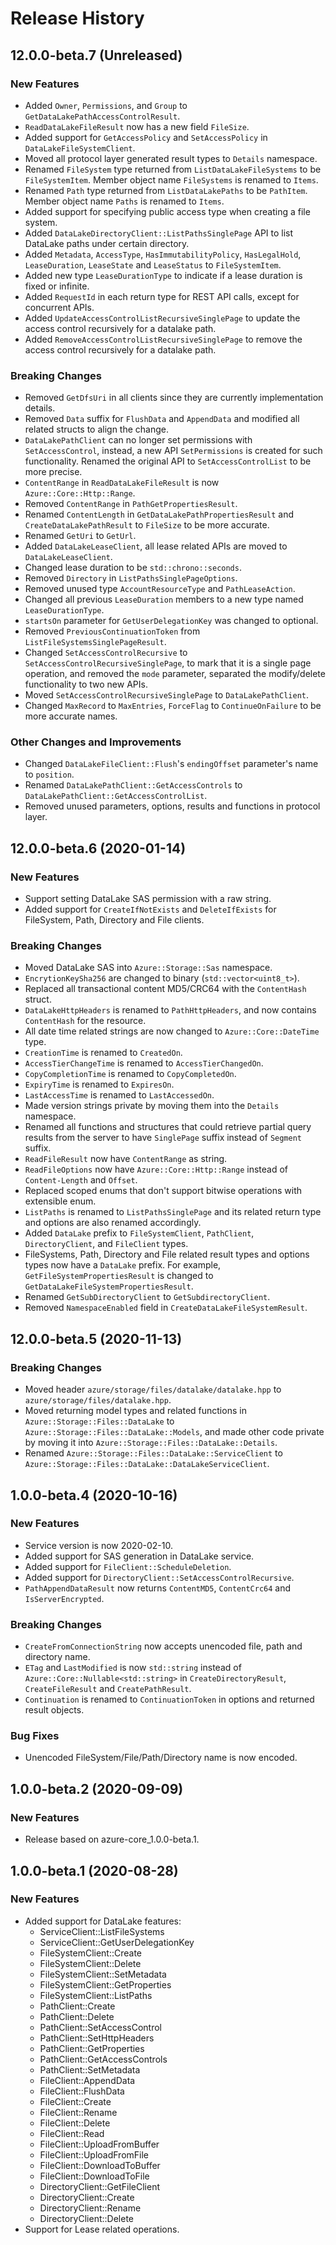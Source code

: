 # Release History

## 12.0.0-beta.7 (Unreleased)

### New Features

- Added `Owner`, `Permissions`, and `Group` to `GetDataLakePathAccessControlResult`.
- `ReadDataLakeFileResult` now has a new field `FileSize`.
- Added support for `GetAccessPolicy` and `SetAccessPolicy` in `DataLakeFileSystemClient`.
- Moved all protocol layer generated result types to `Details` namespace.
- Renamed `FileSystem` type returned from `ListDataLakeFileSystems` to be `FileSystemItem`. Member object name `FileSystems` is renamed to `Items`.
- Renamed `Path` type returned from `ListDataLakePaths` to be `PathItem`. Member object name `Paths` is renamed to `Items`.
- Added support for specifying public access type when creating a file system.
- Added `DataLakeDirectoryClient::ListPathsSinglePage` API to list DataLake paths under certain directory.
- Added `Metadata`, `AccessType`, `HasImmutabilityPolicy`, `HasLegalHold`, `LeaseDuration`, `LeaseState` and `LeaseStatus` to `FileSystemItem`.
- Added new type `LeaseDurationType` to indicate if a lease duration is fixed or infinite.
- Added `RequestId` in each return type for REST API calls, except for concurrent APIs.
- Added `UpdateAccessControlListRecursiveSinglePage` to update the access control recursively for a datalake path.
- Added `RemoveAccessControlListRecursiveSinglePage` to remove the access control recursively for a datalake path.

### Breaking Changes

- Removed `GetDfsUri` in all clients since they are currently implementation details.
- Removed `Data` suffix for `FlushData` and `AppendData` and modified all related structs to align the change.
- `DataLakePathClient` can no longer set permissions with `SetAccessControl`, instead, a new API `SetPermissions` is created for such functionality. Renamed the original API to `SetAccessControlList` to be more precise.
- `ContentRange` in `ReadDataLakeFileResult` is now `Azure::Core::Http::Range`.
- Removed `ContentRange` in `PathGetPropertiesResult`.
- Renamed `ContentLength` in `GetDataLakePathPropertiesResult` and `CreateDataLakePathResult` to `FileSize` to be more accurate.
- Renamed `GetUri` to `GetUrl`.
- Added `DataLakeLeaseClient`, all lease related APIs are moved to `DataLakeLeaseClient`.
- Changed lease duration to be `std::chrono::seconds`.
- Removed `Directory` in `ListPathsSinglePageOptions`.
- Removed unused type `AccountResourceType` and `PathLeaseAction`.
- Changed all previous `LeaseDuration` members to a new type named `LeaseDurationType`.
- `startsOn` parameter for `GetUserDelegationKey` was changed to optional.
- Removed `PreviousContinuationToken` from `ListFileSystemsSinglePageResult`.
- Changed `SetAccessControlRecursive` to `SetAccessControlRecursiveSinglePage`, to mark that it is a single page operation, and removed the `mode` parameter, separated the modify/delete functionality to two new APIs.
- Moved `SetAccessControlRecursiveSinglePage` to `DataLakePathClient`.
- Changed `MaxRecord` to `MaxEntries`, `ForceFlag` to `ContinueOnFailure` to be more accurate names.

### Other Changes and Improvements

- Changed `DataLakeFileClient::Flush`'s `endingOffset` parameter's name to `position`.
- Renamed `DataLakePathClient::GetAccessControls` to `DataLakePathClient::GetAccessControlList`.
- Removed unused parameters, options, results and functions in protocol layer.

## 12.0.0-beta.6 (2020-01-14)

### New Features

- Support setting DataLake SAS permission with a raw string.
- Added support for `CreateIfNotExists` and `DeleteIfExists` for FileSystem, Path, Directory and File clients.

### Breaking Changes

- Moved DataLake SAS into `Azure::Storage::Sas` namespace.
- `EncrytionKeySha256` are changed to binary (`std::vector<uint8_t>`).
- Replaced all transactional content MD5/CRC64 with the `ContentHash` struct.
- `DataLakeHttpHeaders` is renamed to `PathHttpHeaders`, and now contains `ContentHash` for the resource.
- All date time related strings are now changed to `Azure::Core::DateTime` type.
- `CreationTime` is renamed to `CreatedOn`.
- `AccessTierChangeTime` is renamed to `AccessTierChangedOn`.
- `CopyCompletionTime` is renamed to `CopyCompletedOn`.
- `ExpiryTime` is renamed to `ExpiresOn`.
- `LastAccessTime` is renamed to `LastAccessedOn`.
- Made version strings private by moving them into the `Details` namespace.
- Renamed all functions and structures that could retrieve partial query results from the server to have `SinglePage` suffix instead of `Segment` suffix.
- `ReadFileResult` now have `ContentRange` as string.
- `ReadFileOptions` now have `Azure::Core::Http::Range` instead of `Content-Length` and `Offset`.
- Replaced scoped enums that don't support bitwise operations with extensible enum.
- `ListPaths` is renamed to `ListPathsSinglePage` and its related return type and options are also renamed accordingly.
- Added `DataLake` prefix to `FileSystemClient`, `PathClient`,  `DirectoryClient`, and `FileClient` types.
- FileSystems, Path, Directory and File related result types and options types now have a `DataLake` prefix. For example, `GetFileSystemPropertiesResult` is changed to `GetDataLakeFileSystemPropertiesResult`.
- Renamed `GetSubDirectoryClient` to `GetSubdirectoryClient`.
- Removed `NamespaceEnabled` field in `CreateDataLakeFileSystemResult`.

## 12.0.0-beta.5 (2020-11-13)

### Breaking Changes

- Moved header `azure/storage/files/datalake/datalake.hpp` to `azure/storage/files/datalake.hpp`.
- Moved returning model types and related functions in `Azure::Storage::Files::DataLake` to `Azure::Storage::Files::DataLake::Models`, and made other code private by moving it into `Azure::Storage::Files::DataLake::Details`.
- Renamed `Azure::Storage::Files::DataLake::ServiceClient` to `Azure::Storage::Files::DataLake::DataLakeServiceClient`.

## 1.0.0-beta.4 (2020-10-16)

### New Features

- Service version is now 2020-02-10.
- Added support for SAS generation in DataLake service.
- Added support for `FileClient::ScheduleDeletion`.
- Added support for `DirectoryClient::SetAccessControlRecursive`.
- `PathAppendDataResult` now returns `ContentMD5`, `ContentCrc64` and `IsServerEncrypted`.

### Breaking Changes

- `CreateFromConnectionString` now accepts unencoded file, path and directory name.
- `ETag` and `LastModified` is now `std::string` instead of `Azure::Core::Nullable<std::string>` in `CreateDirectoryResult`, `CreateFileResult` and `CreatePathResult`.
- `Continuation` is renamed to `ContinuationToken` in options and returned result objects.

### Bug Fixes

- Unencoded FileSystem/File/Path/Directory name is now encoded.

## 1.0.0-beta.2 (2020-09-09)

### New Features

- Release based on azure-core_1.0.0-beta.1.

## 1.0.0-beta.1 (2020-08-28)

### New Features

- Added support for DataLake features:
  - ServiceClient::ListFileSystems
  - ServiceClient::GetUserDelegationKey
  - FileSystemClient::Create
  - FileSystemClient::Delete
  - FileSystemClient::SetMetadata
  - FileSystemClient::GetProperties
  - FileSystemClient::ListPaths
  - PathClient::Create
  - PathClient::Delete
  - PathClient::SetAccessControl
  - PathClient::SetHttpHeaders
  - PathClient::GetProperties
  - PathClient::GetAccessControls
  - PathClient::SetMetadata
  - FileClient::AppendData
  - FileClient::FlushData
  - FileClient::Create
  - FileClient::Rename
  - FileClient::Delete
  - FileClient::Read
  - FileClient::UploadFromBuffer
  - FileClient::UploadFromFile
  - FileClient::DownloadToBuffer
  - FileClient::DownloadToFile
  - DirectoryClient::GetFileClient
  - DirectoryClient::Create
  - DirectoryClient::Rename
  - DirectoryClient::Delete
- Support for Lease related operations.

